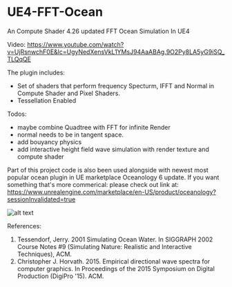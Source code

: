 # UE4-FFT-Ocean
An Compute Shader 4.26 updated FFT Ocean Simulation In UE4

Video:
https://www.youtube.com/watch?v=UjRsnwchF0E&lc=UgyNedXensVkL1YMsJ94AaABAg.9O2Py8LA5yG9iSQ_TLQqQE

The plugin includes:
- Set of shaders that perform frequency Specturm, IFFT and Normal in Compute Shader and Pixel Shaders.
- Tessellation Enabled

Todos:
- maybe combine Quadtree with FFT for infinite Render
- normal needs to be in tangent space.
- add bouyancy physics
- add interactive height field wave simulation with render texture and compute shader

Part of this project code is also been used alongside with newest most popular ocean plugin in UE marketplace
Oceanology 6 update. If you want something that's more commerical: 
please check out link at: https://www.unrealengine.com/marketplace/en-US/product/oceanology?sessionInvalidated=true

![alt text](https://github.com/tigershan1130/UE4_FFT_Ocean/blob/main/HighresScreenshot00000.png)


References:
1. Tessendorf, Jerry. 2001 Simulating Ocean Water. In SIGGRAPH 2002 Course Notes #9 (Simulating Nature: Realistic and Interactive Techniques), ACM.
2. Christopher J. Horvath. 2015. Empirical directional wave spectra for computer graphics. In Proceedings of the 2015 Symposium on Digital Production (DigiPro '15). ACM.
